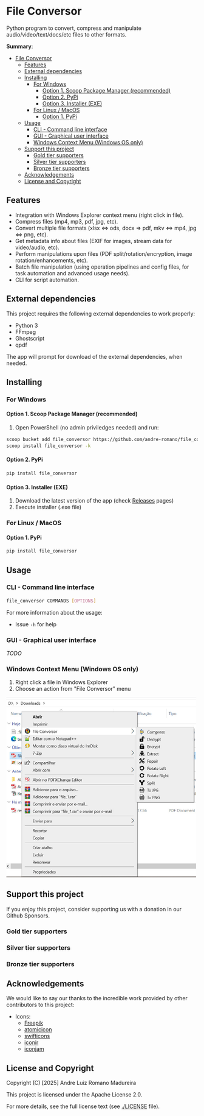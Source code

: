 <!-- [![Patreon](https://img.shields.io/badge/Patreon-Support-orange?logo=patreon)](https://www.patreon.com/andre-romano) -->

# File Conversor
Python program to convert, compress and manipulate audio/video/text/docs/etc files to other formats.

**Summary**:
- [File Conversor](#file-conversor)
  - [Features](#features)
  - [External dependencies](#external-dependencies)
  - [Installing](#installing)
    - [For Windows](#for-windows)
      - [Option 1. Scoop Package Manager (recommended)](#option-1-scoop-package-manager-recommended)
      - [Option 2. PyPi](#option-2-pypi)
      - [Option 3. Installer (EXE)](#option-3-installer-exe)
    - [For Linux / MacOS](#for-linux--macos)
      - [Option 1. PyPi](#option-1-pypi)
  - [Usage](#usage)
    - [CLI - Command line interface](#cli---command-line-interface)
    - [GUI - Graphical user interface](#gui---graphical-user-interface)
    - [Windows Context Menu (Windows OS only)](#windows-context-menu-windows-os-only)
  - [Support this project](#support-this-project)
    - [Gold tier supporters](#gold-tier-supporters)
    - [Silver tier supporters](#silver-tier-supporters)
    - [Bronze tier supporters](#bronze-tier-supporters)
  - [Acknowledgements](#acknowledgements)
  - [License and Copyright](#license-and-copyright)

## Features
- Integration with Windows Explorer context menu (right click in file).
- Compress files (mp4, mp3, pdf, jpg, etc).
- Convert multiple file formats (xlsx <=> ods, docx => pdf, mkv <=> mp4, jpg <=> png, etc).
- Get metadata info about files (EXIF for images, stream data for video/audio, etc).
- Perform manipulations upon files (PDF split/rotation/encryption, image rotation/enhancements, etc).
- Batch file manipulation (using operation pipelines and config files, for task automation and advanced usage needs).
- CLI for script automation.

## External dependencies

This project requires the following external dependencies to work properly:
- Python 3
- FFmpeg
- Ghostscript
- qpdf

The app will prompt for download of the external dependencies, when needed.

## Installing

### For Windows

#### Option 1. Scoop Package Manager (recommended)

1. Open PowerShell (no admin priviledges needed) and run:

```bash
scoop bucket add file_conversor https://github.com/andre-romano/file_conversor
scoop install file_conversor -k
```

#### Option 2. PyPi

```bash
pip install file_conversor
```

#### Option 3. Installer (EXE)

1. Download the latest version of the app (check [Releases](https://github.com/andre-romano/file_conversor/releases/) pages)
2. Execute installer (.exe file)

### For Linux / MacOS

#### Option 1. PyPi

```bash
pip install file_conversor
```

## Usage

### CLI - Command line interface

```bash
file_conversor COMMANDS [OPTIONS]
```

For more information about the usage:
- Issue `-h` for help

### GUI - Graphical user interface

*TODO*

### Windows Context Menu (Windows OS only)

1. Right click a file in Windows Explorer
2. Choose an action from "File Conversor" menu
  
<img src="./readme/ctx_menu.jpg" width="500px">

## Support this project

If you enjoy this project, consider supporting us with a donation in our Github Sponsors.

### Gold tier supporters

### Silver tier supporters

### Bronze tier supporters

## Acknowledgements

We would like to say our thanks to the incredible work provided by other contributors to this project:

- Icons:
  - [Freepik](https://www.flaticon.com/authors/freepik)
  - [atomicicon](https://www.flaticon.com/authors/atomicicon)
  - [swifticons](https://www.flaticon.com/authors/swifticons)
  - [iconir](https://www.flaticon.com/authors/iconir)
  - [iconjam](https://www.flaticon.com/authors/iconjam)

## License and Copyright

Copyright (C) [2025] Andre Luiz Romano Madureira

This project is licensed under the Apache License 2.0.  

For more details, see the full license text (see [./LICENSE](./LICENSE) file).

